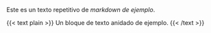 ---
---
Este es un texto repetitivo de *markdown* _de ejemplo_.

{{< text plain >}}
Un bloque de texto anidado de ejemplo.
{{< /text >}}
